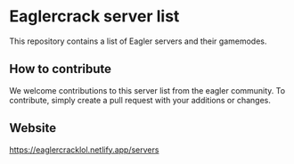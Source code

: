# Eaglercrack server list

This repository contains a list of Eagler servers and their gamemodes.

## How to contribute

We welcome contributions to this server list from the eagler community. To contribute, simply create a pull request with your additions or changes.


## Website
https://eaglercracklol.netlify.app/servers
